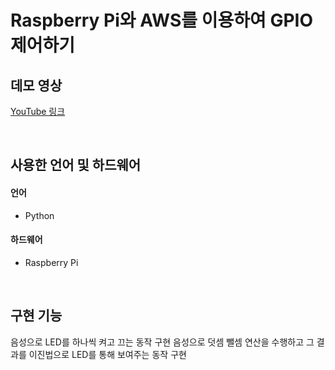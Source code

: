 # Raspberry Pi와 AWS를 이용하여 GPIO 제어하기
## 데모 영상
[YouTube 링크](https://youtu.be/tRlP52CJYk8)

</br>

## 사용한 언어 및 하드웨어
#### 언어
- Python
#### 하드웨어
- Raspberry Pi

</br>

## 구현 기능
음성으로 LED를 하나씩 켜고 끄는 동작 구현
음성으로 덧셈 뺄셈 연산을 수행하고 그 결과를 이진법으로 LED를 통해 보여주는 동작 구현
